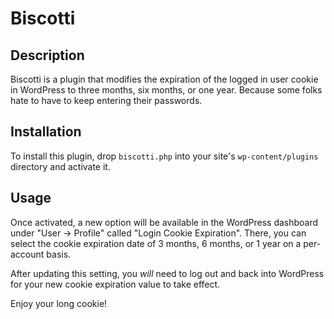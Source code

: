 # Biscotti

## Description

Biscotti is a plugin that modifies the expiration of the logged in user cookie in WordPress to three months, six months, or one year. Because some folks hate to have to keep entering their passwords.

## Installation

To install this plugin, drop `biscotti.php` into your site's `wp-content/plugins` directory and activate it.

## Usage

Once activated, a new option will be available in the WordPress dashboard under "User -> Profile" called "Login Cookie Expiration". There, you can select the cookie expiration date of 3 months, 6 months, or 1 year on a per-account basis.

After updating this setting, you _will_ need to log out and back into WordPress for your new cookie expiration value to take effect.

Enjoy your long cookie!